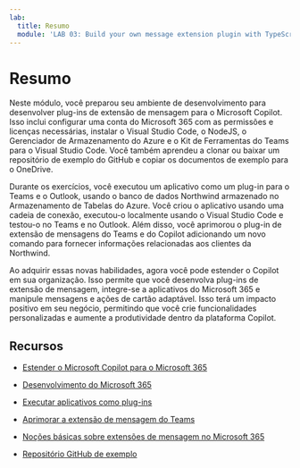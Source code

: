 ```yaml
---
lab:
  title: Resumo
  module: 'LAB 03: Build your own message extension plugin with TypeScript (TS) for Microsoft Copilot'
---
```


# Resumo

Neste módulo, você preparou seu ambiente de desenvolvimento para desenvolver plug-ins de extensão de mensagem para o Microsoft Copilot. Isso inclui configurar uma conta do Microsoft 365 com as permissões e licenças necessárias, instalar o Visual Studio Code, o NodeJS, o Gerenciador de Armazenamento do Azure e o Kit de Ferramentas do Teams para o Visual Studio Code. Você também aprendeu a clonar ou baixar um repositório de exemplo do GitHub e copiar os documentos de exemplo para o OneDrive.

Durante os exercícios, você executou um aplicativo como um plug-in para o Teams e o Outlook, usando o banco de dados Northwind armazenado no Armazenamento de Tabelas do Azure. Você criou o aplicativo usando uma cadeia de conexão, executou-o localmente usando o Visual Studio Code e testou-o no Teams e no Outlook. Além disso, você aprimorou o plug-in de extensão de mensagens do Teams e do Copilot adicionando um novo comando para fornecer informações relacionadas aos clientes da Northwind.

Ao adquirir essas novas habilidades, agora você pode estender o Copilot em sua organização. Isso permite que você desenvolva plug-ins de extensão de mensagem, integre-se a aplicativos do Microsoft 365 e manipule mensagens e ações de cartão adaptável. Isso terá um impacto positivo em seu negócio, permitindo que você crie funcionalidades personalizadas e aumente a produtividade dentro da plataforma Copilot.

## Recursos

- [Estender o Microsoft Copilot para o Microsoft 365](https://learn.microsoft.com/microsoft-365-copilot/extensibility/)

- [Desenvolvimento do Microsoft 365](https://learn.microsoft.com/learn/modules/m365-setup-dev-environment/)

- [Executar aplicativos como plug-ins](https://learn.microsoft.com/azure/bot-service/bot-builder-howto-deploy-azure)

- [Aprimorar a extensão de mensagem do Teams](https://learn.microsoft.com/microsoftteams/platform/messaging-extensions/what-are-messaging-extensions)

- [Noções básicas sobre extensões de mensagem no Microsoft 365](https://learn.microsoft.com/microsoftteams/platform/messaging-extensions/how-do-they-work)

- [Repositório GitHub de exemplo](https://github.com/OfficeDev/Copilot-for-M365-Plugins-Samples/tree/main/samples/msgext-northwind-inventory-ts)